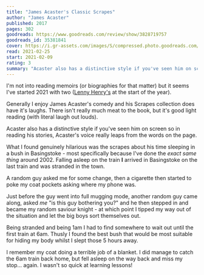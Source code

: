 ```yaml
---
title: "James Acaster's Classic Scrapes"
author: "James Acaster"
published: 2017
pages: 302
goodreads: https://www.goodreads.com/review/show/3828719757
goodreads_id: 35381841
cover: https://i.gr-assets.com/images/S/compressed.photo.goodreads.com/books/1496812507l/35381841._SY475_.jpg
read: 2021-02-25
start: 2021-02-09
rating: 3
summary: "Acaster also has a distinctive style if you've seen him on screen so in reading his stories, Acaster's voice really leaps from the words on the page."
---
```


I'm not into reading memoirs (or biographies for that matter) but it seems I've started 2021 with two ([Lenny Henry's](https://remysharp.com/books/2021/who-am-i-again) at the start of the year).

Generally I enjoy James Acaster's comedy and his Scrapes collection does have it's laughs. There isn't really much meat to the book, but it's good light reading (with literal laugh out louds).

Acaster also has a distinctive style if you've seen him on screen so in reading his stories, Acaster's voice really leaps from the words on the page.

What I found genuinely hilarious was the scrapes about his time sleeping in a bush in Basingstoke - most specifically because I've done the _exact same thing_ around 2002. Falling asleep on the train **I** arrived in Basingstoke on the last train and was stranded in the town.

A random guy asked me for some change, then a cigarette then started to poke my coat pockets asking where my phone was.

Just before the guy went into full mugging mode, another random guy came along, asked _me_ "is this guy bothering you?" and he then stepped in and became my random saviour knight - at which point I tipped my way out of the situation and let the big boys sort themselves out.

Being stranded and being 1am I had to find somewhere to wait out until the first train at 6am. Thusly I found the best bush that would be most suitable for hiding my body whilst I slept those 5 hours away.

I remember my coat doing a terrible job of a blanket. I did manage to catch the 6am train back home, but fell asleep on the way back and miss my stop… again. I wasn't so quick at learning lessons!
